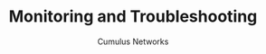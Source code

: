 ---
title: Monitoring and Troubleshooting
author: Cumulus Networks
weight: 600
product: SONiC
version: 201911_MUR5
siteSlug: sonic
---